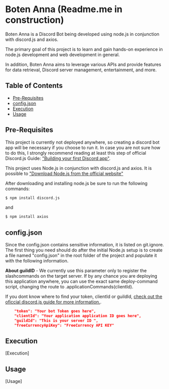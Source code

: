 # Boten Anna (Readme.me in construction)

Boten Anna is a Discord Bot being developed using node.js in conjunction with discord.js and axios.

The primary goal of this project is to learn and gain hands-on experience in node.js development and web development in general.

In addition, Boten Anna aims to leverage various APIs and provide features for data retrieval, Discord server management, entertainment, and more.

## Table of Contents
- [Pre-Requisites](#Pre-Requisites)
- [config.json](#config.json)
- [Execution](#Execution)
- [Usage](#Commands)

## Pre-Requisites

This project is currently not deployed anywhere, so creating a discord bot app will be necessary if you choose to run it. In case you are not sure how to do this, I strongly recommend reading at least this step of official Discord.js Guide: ["Building your first Discord app"](https://discordjs.guide/preparations/setting-up-a-bot-application.html#creating-your-bot).

This project uses Node.js in conjunction with discord.js and axios. It is possible to ["Download Node.js from the official website"](https://nodejs.org/en/download)

After downloading and installing node.js be sure to run the following commands:

```bash
$ npm install discord.js
```
and

```bash
$ npm install axios
```

## config.json

Since the config.json contains sensitive information, it is listed on git.ignore. The first thing you need should do after the initial Node.js setup is to create a file named "config.json" in the root folder of the project and populate it with the following information.

**About guildID** - We currently use this parameter only to register the slashcommands on the target server. If by any chance you are deploying this application anywhere, you can use the exact same deploy-command script, changing the route to .applicationCommands(clientId).

If you dont know where to find your token, clientId or guildId, [check out the oficcial discord.js guide for more information.](https://discordjs.guide/). 

```json
	"token": "Your bot Token goes here",
  	"clientId": "Your application application ID goes here",
	"guildId": "This is your server ID ",
	"freeCurrencyApiKey": "FreeCurrency API KEY"
```

## Execution

[Execution]

## Usage

[Usage]
